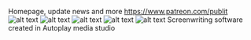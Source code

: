 Homepage, update news and more https://www.patreon.com/publit
![alt text](https://drive.google.com/uc?export=download&id=1e3kioPE7eHkMixWLZfSA4G9EHQUH5zGw)
![alt text](http://url/to/img.png)
![alt text](http://url/to/img.png)
![alt text](http://url/to/img.png)
![alt text](http://url/to/img.png)
Screenwriting software created in Autoplay media studio

